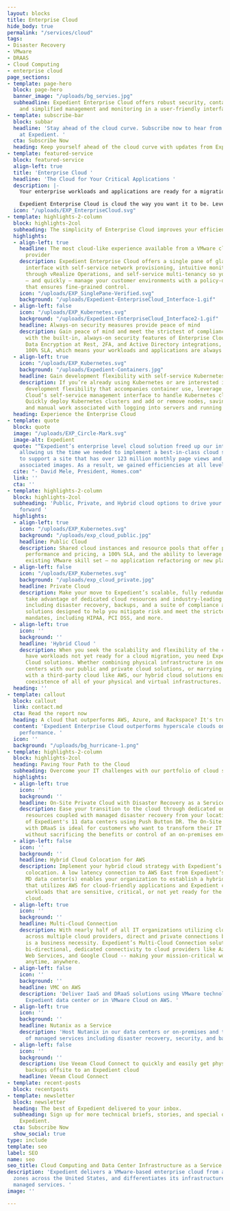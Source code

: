 ```yaml
---
layout: blocks
title: Enterprise Cloud
hide_body: true
permalink: "/services/cloud"
tags:
- Disaster Recovery
- VMware
- DRAAS
- Cloud Computing
- enterprise cloud
page_sections:
- template: page-hero
  block: page-hero
  banner_image: "/uploads/bg_servies.jpg"
  subheadline: Expedient Enterprise Cloud offers robust security, containers, automation,
    and simplified management and monitoring in a user-friendly interface.
- template: subscribe-bar
  block: subbar
  headline: 'Stay ahead of the cloud curve. Subscribe now to hear from the experts
    at Expedient. '
  cta: Subscribe Now
  heading: Keep yourself ahead of the cloud curve with updates from Expedient
- template: featured-service
  block: featured-service
  align-left: true
  title: 'Enterprise Cloud '
  headline: 'The Cloud for Your Critical Applications '
  description: |-
    Your enterprise workloads and applications are ready for a migration to the cloud, but a move to a hyperscale cloud provider requires your teams to learn entirely new platforms, demands potential refactoring of your applications, and doesn’t provide you with the inherent security and white-glove managed services you need to keep your business risk-free and running.

    Expedient Enterprise Cloud is cloud the way you want it to be. Leverage your organization’s existing VMware skill sets while taking advantage of a fully integrated VMware stack of technologies, including next-generation vCloud Director, vRealize Operations, LogInsight, NSX, and vSAN. Control your clouds through a beautifully designed, intuitive, and entirely self-service management console that lets you create VMs in as few as two clicks and offers automated provisioning and de-provisioning of resources. And rely upon the built-in, always-on security features of Enterprise Cloud, including Data Encryption at Rest, 2FA, and Active Directory integrations, and Expedient’s 100% SLA, which means your workloads and applications are always available.
  icon: "/uploads/EXP_EnterpriseCloud.svg"
- template: highlights-2-column
  block: highlights-2col
  subheading: The simplicity of Enterprise Cloud improves your efficiency and productivity
  highlights:
  - align-left: true
    headline: The most cloud-like experience available from a VMware cloud service
      provider
    description: Expedient Enterprise Cloud offers a single pane of glass management
      interface with self-service network provisioning, intuitive monitoring and analytics
      through vRealize Operations, and self-service multi-tenancy so you can easily
      – and quickly – manage your customer environments with a policy-driven approach
      that ensures fine-grained control.
    icon: "/uploads/EXP_SinglePane-Verified.svg"
    background: "/uploads/Expedient-EnterpriseCloud_Interface-1.gif"
  - align-left: false
    icon: "/uploads/EXP_Kubernetes.svg"
    background: "/uploads/Expedient-EnterpriseCloud_Interface2-1.gif"
    headline: Always-on security measures provide peace of mind
    description: Gain peace of mind and meet the strictest of compliance regulations
      with the built-in, always-on security features of Enterprise Cloud, including
      Data Encryption at Rest, 2FA, and Active Directory integrations, and Expedient’s
      100% SLA, which means your workloads and applications are always available.
  - align-left: true
    icon: "/uploads/EXP_Kubernetes.svg"
    background: "/uploads/Expedient-Containers.jpg"
    headline: Gain development flexibility with self-service Kubernetes cluster deployment
    description: If you’re already using Kubernetes or are interested in gaining the
      development flexibility that accompanies container use, leverage Enterprise
      Cloud’s self-service management interface to handle Kubernetes cluster management.
      Quickly deploy Kubernetes clusters and add or remove nodes, saving you the time
      and manual work associated with logging into servers and running commands individually.
  heading: Experience the Enterprise Cloud
- template: quote
  block: quote
  image: "/uploads/EXP_Circle-Mark.svg"
  image-alt: Expedient
  quote: "“Expedient’s enterprise level cloud solution freed up our internal resources,
    allowing us the time we needed to implement a best-in-class cloud services platform
    to support a site that has over 123 million monthly page views and 2.6 billion
    associated images. As a result, we gained efficiencies at all levels.”"
  cite: "- David Mele, President, Homes.com"
  link: ''
  cta: ''
- template: highlights-2-column
  block: highlights-2col
  subheading: 'Public, Private, and Hybrid cloud options to drive your business transformation
    forward '
  highlights:
  - align-left: true
    icon: "/uploads/EXP_Kubernetes.svg"
    background: "/uploads/exp_cloud_public.jpg"
    headline: Public Cloud
    description: Shared cloud instances and resource pools that offer predictable
      performance and pricing, a 100% SLA, and the ability to leverage your team’s
      existing VMware skill set – no application refactoring or new platforms to learn.
  - align-left: false
    icon: "/uploads/EXP_Kubernetes.svg"
    background: "/uploads/exp_cloud_private.jpg"
    headline: Private Cloud
    description: Make your move to Expedient’s scalable, fully redundant cloud and
      take advantage of dedicated cloud resources and industry-leading managed services,
      including disaster recovery, backups, and a suite of compliance and security
      solutions designed to help you mitigate risk and meet the strictest of compliance
      mandates, including HIPAA, PCI DSS, and more.
  - align-left: true
    icon: ''
    background: ''
    headline: 'Hybrid Cloud '
    description: When you seek the scalability and flexibility of the cloud, but also
      have workloads not yet ready for a cloud migration, you need Expedient’s Hybrid
      Cloud solutions. Whether combining physical infrastructure in one of our data
      centers with our public and private cloud solutions, or marrying physical infrastructure
      with a third-party cloud like AWS, our hybrid cloud solutions enable the seamless
      coexistence of all of your physical and virtual infrastructures.
  heading: ''
- template: callout
  block: callout
  link: contact.md
  cta: Read the report now
  heading: A cloud that outperforms AWS, Azure, and Rackspace? It's true!
  content: 'Expedient Enterprise Cloud outperforms hyperscale clouds on price and
    performance. '
  icon: ''
  background: "/uploads/bg_hurricane-1.png"
- template: highlights-2-column
  block: highlights-2col
  heading: Paving Your Path to the Cloud
  subheading: Overcome your IT challenges with our portfolio of cloud solutions
  highlights:
  - align-left: true
    icon: ''
    background: ''
    headline: On-Site Private Cloud with Disaster Recovery as a Service
    description: Ease your transition to the cloud through dedicated on-premises cloud
      resources coupled with managed disaster recovery from your location to any one
      of Expedient's 11 data centers using Push Button DR. The On-Site Private Cloud
      with DRaaS is ideal for customers who want to transform their IT operations
      without sacrificing the benefits or control of an on-premises environment.
  - align-left: false
    icon: ''
    background: ''
    headline: Hybrid Cloud Colocation for AWS
    description: Implement your hybrid cloud strategy with Expedient’s Hybrid Cloud
      colocation. A low latency connection to AWS East from Expedient’s Baltimore,
      MD data center(s) enables your organization to establish a hybrid cloud architecture
      that utilizes AWS for cloud-friendly applications and Expedient colocation for
      workloads that are sensitive, critical, or not yet ready for the hyperscale
      cloud.
  - align-left: true
    icon: ''
    background: ''
    headline: Multi-Cloud Connection
    description: With nearly half of all IT organizations utilizing cloud infrastructure
      across multiple cloud providers, direct and private connections between clouds
      is a business necessity. Expedient’s Multi-Cloud Connection solution enables
      bi-directional, dedicated connectivity to cloud providers like Azure, Amazon
      Web Services, and Google Cloud -- making your mission-critical workloads available
      anytime, anywhere.
  - align-left: false
    icon: ''
    background: ''
    headline: VMC on AWS
    description: 'Deliver IaaS and DRaaS solutions using VMware technology from an
      Expedient data center or in VMware Cloud on AWS. '
  - align-left: true
    icon: ''
    background: ''
    headline: Nutanix as a Service
    description: 'Host Nutanix in our data centers or on-premises and take advantage
      of managed services including disaster recovery, security, and backups. '
  - align-left: false
    icon: ''
    background: ''
    description: Use Veeam Cloud Connect to quickly and easily get physical and virtual
      backups offsite to an Expedient cloud
    headline: Veeam Cloud Connect
- template: recent-posts
  block: recentposts
- template: newsletter
  block: newsletter
  heading: The best of Expedient delivered to your inbox.
  subheading: Sign up for more technical briefs, stories, and special offers from
    Expedient.
  cta: Subscribe Now
  show_social: true
type: include
template: seo
label: SEO
name: seo
seo_title: Cloud Computing and Data Center Infrastructure as a Service
description: 'Expedient delivers a VMware-based enterprise cloud from availability
  zones across the United States, and differentiates its infrastructure with award-winning
  managed services. '
image: ''

---
```

